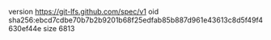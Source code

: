 version https://git-lfs.github.com/spec/v1
oid sha256:ebcd7cdbe70b7b2b9201b68f25edfab85b887d961e43613c8d5f49f4630ef44e
size 6813

